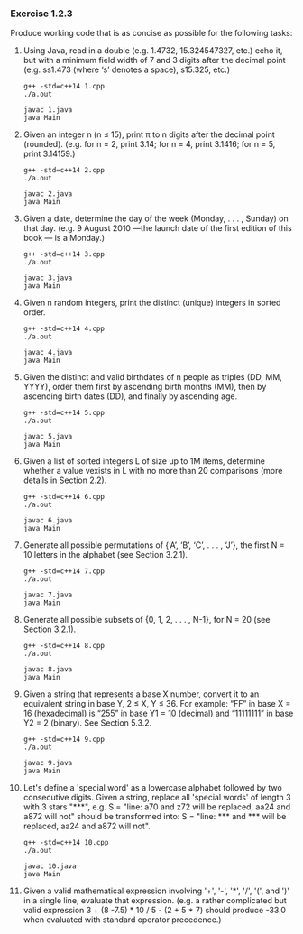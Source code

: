 ### Exercise 1.2.3

Produce working code that is as concise as possible for the following tasks:

1. Using Java, read in a double (e.g. 1.4732, 15.324547327, etc.) echo it, but with a minimum field width of 7 and 3 digits after the decimal point (e.g. ss1.473 (where ‘s’ denotes a space), s15.325, etc.)

      ```shell
      g++ -std=c++14 1.cpp
      ./a.out

      javac 1.java
      java Main
      ```

2. Given an integer n (n ≤ 15), print π to n digits after the decimal point (rounded). (e.g. for n = 2, print 3.14; for n = 4, print 3.1416; for n = 5, print 3.14159.)

      ```shell
      g++ -std=c++14 2.cpp
      ./a.out

      javac 2.java
      java Main
      ```

3. Given a date, determine the day of the week (Monday, . . . , Sunday) on that day. (e.g. 9 August 2010 —the launch date of the first edition of this book — is a Monday.)

      ```shell
      g++ -std=c++14 3.cpp
      ./a.out

      javac 3.java
      java Main
      ```

4. Given n random integers, print the distinct (unique) integers in sorted order.

      ```shell
      g++ -std=c++14 4.cpp
      ./a.out

      javac 4.java
      java Main
      ```

5. Given the distinct and valid birthdates of n people as triples (DD, MM, YYYY), order them first by ascending birth months (MM), then by ascending birth dates (DD), and finally by ascending age.

      ```shell
      g++ -std=c++14 5.cpp
      ./a.out

      javac 5.java
      java Main
      ```

6. Given a list of sorted integers L of size up to 1M items, determine whether a value vexists in L with no more than 20 comparisons (more details in Section 2.2).

      ```shell
      g++ -std=c++14 6.cpp
      ./a.out

      javac 6.java
      java Main
      ```

7. Generate all possible permutations of {‘A’, ‘B’, ‘C’, . . . , ‘J’}, the first N = 10 letters in the alphabet (see Section 3.2.1).

      ```shell
      g++ -std=c++14 7.cpp
      ./a.out

      javac 7.java
      java Main
      ```

8. Generate all possible subsets of {0, 1, 2, . . . , N-1}, for N = 20 (see Section 3.2.1).

      ```shell
      g++ -std=c++14 8.cpp
      ./a.out

      javac 8.java
      java Main
      ```

9. Given a string that represents a base X number, convert it to an equivalent string in base Y, 2 ≤ X, Y ≤ 36. For example: “FF” in base X = 16 (hexadecimal) is “255” in base Y1 = 10 (decimal) and “11111111” in base Y2 = 2 (binary). See Section 5.3.2.

      ```shell
      g++ -std=c++14 9.cpp
      ./a.out

      javac 9.java
      java Main
      ```

10. Let\'s define a 'special word' as a lowercase alphabet followed by two consecutive digits. Given a string, replace all 'special words' of length 3 with 3 stars "\*\*\*", e.g. S = "line: a70 and z72 will be replaced, aa24 and a872 will not" should be transformed into: S = "line: \*\*\* and \*\*\* will be replaced, aa24 and a872 will not".

    ```shell
    g++ -std=c++14 10.cpp
    ./a.out

    javac 10.java
    java Main
    ```

11. Given a valid mathematical expression involving '+', '-', '*', '/', '(', and ')' in a single line, evaluate that expression. (e.g. a rather complicated but valid expression 3 + (8 -7.5) * 10 / 5 - (2 + 5 * 7) should produce -33.0 when evaluated with standard operator precedence.)